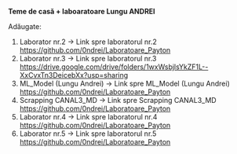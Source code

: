 ****Teme de casă + laboaratoare Lungu ANDREI****

Adăugate:
1. Laborator nr.2 -> Link spre laboratorul nr.2 https://github.com/0ndrei/Laboratoare_Payton
2. Laborator nr.3 -> Link spre laboratorul nr.3 https://drive.google.com/drive/folders/1wxWsbjlsYkZF1L--XxCvxTn3DeicebXx?usp=sharing
4. ML_Model (Lungu Andrei) -> Link spre ML_Model (Lungu Andrei) https://github.com/0ndrei/Laboratoare_Payton
5. Scrapping CANAL3_MD -> Link spre Scrapping CANAL3_MD https://github.com/0ndrei/Laboratoare_Payton
6. Laborator nr.4 -> Link spre laboratorul nr.4 https://github.com/0ndrei/Laboratoare_Payton
7. Laborator nr.5 -> Link spre laboratorul nr.5 https://github.com/0ndrei/Laboratoare_Payton
